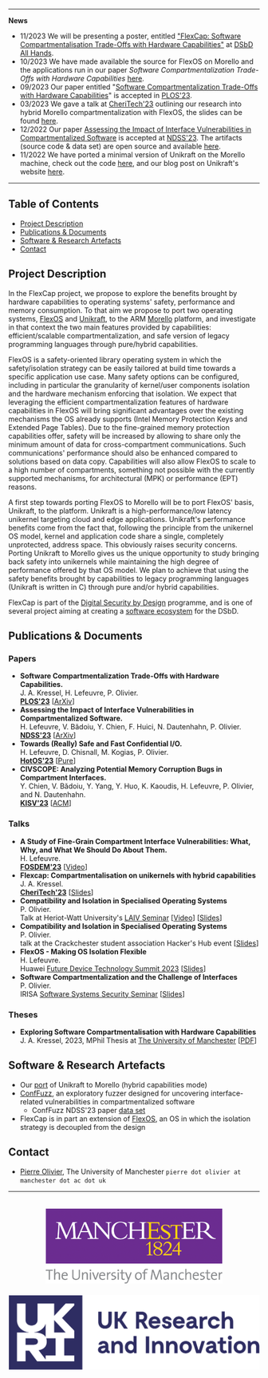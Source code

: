 * * *
**News**
- 11/2023 We will be presenting a poster, entitled ["FlexCap: Software Compartmentalisation Trade-Offs with Hardware Capabilities"](https://github.com/olivierpierre/project-flexcap/blob/master/assets/FlexCap_Poster.pdf) at [DSbD All Hands](https://www.dsbd.tech/event/dsbd-all-hands-2/).
- 10/2023 We have made available the source for FlexOS on Morello and the applications run in our paper *Software Compartmentalization Trade-Offs with Hardware Capabilities* [here](https://github.com/jkressel/flexos-morello-hybrid).
- 09/2023 Our paper entitled "[Software Compartmentalization Trade-Offs with Hardware Capabilities](https://arxiv.org/abs/2309.11332)" is accepted in [PLOS'23](https://plos-workshop.org/2023/).
- 03/2023 We gave a talk at [CheriTech'23](https://www.dcs.gla.ac.uk/~jsinger/cheritech23.html) outlining our research into hybrid Morello compartmentalization with FlexOS, the slides can be found [here](https://github.com/olivierpierre/project-flexcap/blob/master/assets/CheriTech'23_FlexCap_Presentation.pdf).
- 12/2022 Our paper [Assessing the Impact of Interface Vulnerabilities in Compartmentalized Software](https://arxiv.org/abs/2212.12904) is accepted at [NDSS'23](https://www.ndss-symposium.org/ndss2023/). The artifacts (source code & data set) are open source and available [here](https://github.com/conffuzz/conffuzz).
- 11/2022 We have ported a minimal version of Unikraft on the Morello machine, check out the code [here](https://github.com/jkressel/uk-plat-morello), and our blog post on Unikraft's website [here](https://unikraft.org/blog/2022-12-01-unikraft-on-morello/).

* * *
## Table of Contents

- [Project Description](#project-description)
- [Publications & Documents](#publications--documents)
- [Software & Research Artefacts](#software--research-artefacts)
- [Contact](#contact)

## Project Description

In the FlexCap project, we propose to explore the benefits brought by hardware capabilities to operating systems' safety, performance and memory consumption. To that aim we propose to port two operating systems, [FlexOS](https://project-flexos.github.io/) and [Unikraft](https://unikraft.org/), to the ARM [Morello](https://www.arm.com/architecture/cpu/morello) platform, and investigate in that context the two main features provided by capabilities: efficient/scalable compartmentalization, and safe version of legacy programming languages through pure/hybrid capabilities.

FlexOS is a safety-oriented library operating system in which the safety/isolation strategy can be easily tailored at build time towards a specific application use case. Many safety options can be configured, including in particular the granularity of kernel/user components isolation and the hardware mechanism enforcing that isolation. We expect that leveraging the efficient compartmentalization features of hardware capabilities in FlexOS will bring significant advantages over the existing mechanisms the OS already supports (Intel Memory Protection Keys and Extended Page Tables). Due to the fine-grained memory protection capabilities offer, safety will be increased by allowing to share only the minimum amount of data for cross-compartment communications. Such communications' performance should also be enhanced compared to solutions based on data copy. Capabilities will also allow FlexOS to scale to a high number of compartments, something not possible with the currently supported mechanisms, for architectural (MPK) or performance (EPT) reasons.

A first step towards porting FlexOS to Morello will be to port FlexOS' basis, Unikraft, to the platform. Unikraft is a high-performance/low latency unikernel targeting cloud and edge applications. Unikraft's performance benefits come from the fact that, following the principle from the unikernel OS model, kernel and application code share a single, completely unprotected, address space. This obviously raises security concerns. Porting Unikraft to Morello gives us the unique opportunity to study bringing back safety into unikernels while maintaining the high degree of performance offered by that OS model. We plan to achieve that using the safety benefits brought by capabilities to legacy programming languages (Unikraft is written in C) through pure and/or hybrid capabilities.

FlexCap is part of the [Digital Security by Design](https://www.dsbd.tech/) programme, and is one of several project aiming at creating a [software ecosystem](https://www.dsbd.tech/unleash-of-the-release-enabling-the-digital-security-by-design-dsbd-ecosystem/) for the DSbD.


## Publications & Documents

### Papers

* **Software Compartmentalization Trade-Offs with Hardware Capabilities.**<br/>J. A. Kressel, H. Lefeuvre, P. Olivier.<br/>[**PLOS'23**](https://www.plos-workshop.org/2023/) [[ArXiv](https://arxiv.org/abs/2309.11332)]
* **Assessing the Impact of Interface Vulnerabilities in Compartmentalized Software.**<br/>H. Lefeuvre, V. Bădoiu, Y. Chien, F. Huici, N. Dautenhahn, P. Olivier.<br/>[**NDSS'23**](https://www.ndss-symposium.org/ndss2023/) [[ArXiv](https://arxiv.org/abs/2212.12904)]
* **Towards (Really) Safe and Fast Confidential I/O.**<br/>H. Lefeuvre, D. Chisnall, M. Kogias, P. Olivier.<br/>[**HotOS'23**](https://sigops.org/s/conferences/hotos/2023/) [[Pure](https://pure.manchester.ac.uk/ws/portalfiles/portal/262834367/cio_hotos23.pdf)]
* **CIVSCOPE: Analyzing Potential Memory Corruption Bugs in Compartment Interfaces.**<br/>Y. Chien, V. Bădoiu, Y. Yang, Y. Huo, K. Kaoudis, H. Lefeuvre, P. Olivier, and N. Dautenhahn.<br/>[**KISV'23**](https://kisv-workshop.github.io/) [[ACM](https://dl.acm.org/doi/10.1145/3625275.3625399)]

### Talks

* **A Study of Fine-Grain Compartment Interface Vulnerabilities: What, Why, and What We Should Do About Them.**<br/>H. Lefeuvre.<br/>[**FOSDEM'23**](https://archive.fosdem.org/2023/) [[Video](https://mirrors.dotsrc.org/fosdem/2023/D.confidential/cc_online_vulnerabilities.mp4)]
* **Flexcap: Compartmentalisation on unikernels with hybrid capabilities**<br/>J. A. Kressel.<br/>[**CheriTech'23**](https://www.dcs.gla.ac.uk/~jsinger/cheritech23.html) [[Slides](https://www.dcs.gla.ac.uk/~jsinger/cheritech23_slides/jkressel_cheritech.pdf)]
* **Compatibility and Isolation in Specialised Operating Systems**<br/>P. Olivier.<br/>Talk at Heriot-Watt University's [LAIV Seminar](https://laiv.uk/laiv-seminars/) [[Video](https://www.youtube.com/watch?v=1MyjYqUNvXM)] [[Slides](https://github.com/olivierpierre/project-flexcap/blob/master/assets/laiv-seminar-23-slides.pdf)]
* **Compatibility and Isolation in Specialised Operating Systems**<br/>P. Olivier.<br/>talk at the Crackchester student association Hacker's Hub event [[Slides](https://github.com/olivierpierre/project-flexcap/blob/master/assets/hackers-hub-23-slides.pdf)]
* **FlexOS - Making OS Isolation Flexible**<br/>H. Lefeuvre.<br/>Huawei [Future Device Technology Summit 2023](http://haemod.uk/documents/conference/Huawei_Future_Device_Summit_Helsinki.pdf) [[Slides](https://github.com/olivierpierre/project-flexcap/blob/master/assets/flexos-huawei.pdf)]
* **Software Compartmentalization and the Challenge of Interfaces**<br/>P. Olivier.<br/>IRISA [Software Systems Security Seminar](https://seminaires-dga.inria.fr/en/sosysec-en-bref/) [[Slides](https://github.com/olivierpierre/project-flexcap/blob/master/assets/sosysec23-slides.pdf)]


### Theses

* **Exploring Software Compartmentalisation with Hardware Capabilities**<br/>J. A. Kressel, 2023, MPhil Thesis at [The University of Manchester](https://www.manchester.ac.uk/) [[PDF](https://pure.manchester.ac.uk/ws/portalfiles/portal/280560037/FULL_TEXT.PDF)]

## Software & Research Artefacts

- Our [port](https://github.com/jkressel/uk-plat-morello) of Unikraft to Morello (hybrid capabilities mode)
- [ConfFuzz](https://conffuzz.github.io/), an exploratory fuzzer designed for uncovering interface-related vulnerabilities in compartmentalized software
  - ConfFuzz NDSS'23 paper [data set](https://github.com/conffuzz/conffuzz-ndss-data)
- FlexCap is in part an extension of [FlexOS](https://project-flexos.github.io/), an OS in which the isolation strategy is decoupled from the design


## Contact

- [Pierre Olivier](https://sites.google.com/view/pierreolivier), The University of Manchester `pierre dot olivier at manchester dot ac dot uk`

* * *

<p align="center">
  <img src="assets/uom-logo.png" height=150 style="margin:20px" />
  <img src="assets/ukri-logo.png" height=150 />
</p>
